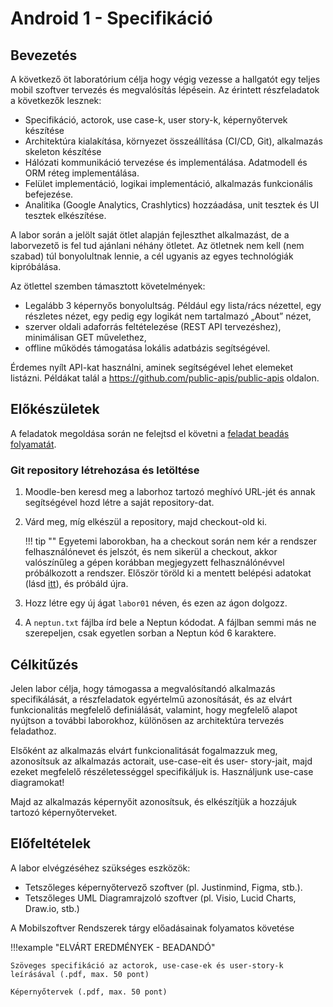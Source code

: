 # Android 1 - Specifikáció

## Bevezetés

A következő öt laboratórium célja hogy végig vezesse a hallgatót egy teljes mobil szoftver tervezés és megvalósítás lépésein. Az érintett részfeladatok a következők lesznek: 

- Specifikáció, actorok, use case-k, user story-k, képernyőtervek készítése 
- Architektúra kialakítása, környezet összeállítása (CI/CD, Git), alkalmazás skeleton készítése 
- Hálózati kommunikáció tervezése és implementálása. Adatmodell és ORM réteg implementálása.  
- Felület implementáció, logikai implementáció, alkalmazás funkcionális befejezése. 
- Analitika (Google Analytics, Crashlytics) hozzáadása, unit tesztek és UI tesztek elkészítése. 

A labor során a jelölt saját ötlet alapján fejleszthet alkalmazást, de a laborvezető is fel tud ajánlani néhány ötletet. Az ötletnek nem kell (nem szabad) túl bonyolultnak lennie, a cél ugyanis az egyes technológiák kipróbálása. 

Az ötlettel szemben támasztott követelmények: 

- Legalább 3 képernyős bonyolultság. Például egy lista/rács nézettel, egy részletes nézet, egy pedig egy logikát nem tartalmazó „About” nézet, 
- szerver oldali adaforrás feltételezése (REST API tervezéshez), minimálisan GET művelethez, 
- offline működés támogatása lokális adatbázis segítségével. 

Érdemes nyílt API-kat használni, aminek segítségével lehet elemeket listázni. Példákat talál a https://github.com/public-apis/public-apis oldalon.   


## Előkészületek

A feladatok megoldása során ne felejtsd el követni a [feladat beadás folyamatát](../../tudnivalok/github/GitHub.md).

### Git repository létrehozása és letöltése

1. Moodle-ben keresd meg a laborhoz tartozó meghívó URL-jét és annak segítségével hozd létre a saját repository-dat.

2. Várd meg, míg elkészül a repository, majd checkout-old ki.

    !!! tip ""
        Egyetemi laborokban, ha a checkout során nem kér a rendszer felhasználónevet és jelszót, és nem sikerül a checkout, akkor valószínűleg a gépen korábban megjegyzett felhasználónévvel próbálkozott a rendszer. Először töröld ki a mentett belépési adatokat (lásd [itt](../../tudnivalok/github/GitHub-credentials.md)), és próbáld újra.

3. Hozz létre egy új ágat `labor01` néven, és ezen az ágon dolgozz.

4. A `neptun.txt` fájlba írd bele a Neptun kódodat. A fájlban semmi más ne szerepeljen, csak egyetlen sorban a Neptun kód 6 karaktere.

## Célkitűzés

Jelen labor célja, hogy támogassa a megvalósítandó alkalmazás specifikálását, a részfeladatok egyértelmű azonosítását, és az elvárt funkcionalitás megfelelő definiálását, valamint, hogy megfelelő alapot nyújtson a további laborokhoz, különösen az architektúra tervezés feladathoz.  

Elsőként az alkalmazás elvárt funkcionalitását fogalmazzuk meg, azonosítsuk az alkalmazás actorait, use-case-eit és user- story-jait, majd ezeket megfelelő részéletességgel specifikáljuk is. Használjunk use-case diagramokat!  

Majd az alkalmazás képernyőit azonosítsuk, és elkészítjük a hozzájuk tartozó képernyőterveket. 

## Előfeltételek 

A labor elvégzéséhez szükséges eszközök: 

- Tetszőleges képernyőtervező szoftver (pl. Justinmind, Figma, stb.). 
- Tetszőleges UML Diagramrajzoló szoftver (pl. Visio, Lucid Charts, Draw.io, stb.) 

A Mobilszoftver Rendszerek tárgy előadásainak folyamatos követése 

!!!example "ELVÁRT EREDMÉNYEK - BEADANDÓ" 

    Szöveges specifikáció az actorok, use-case-ek és user-story-k leírásával (.pdf, max. 50 pont) 

    Képernyőtervek (.pdf, max. 50 pont) 